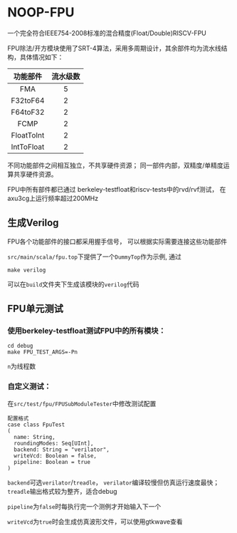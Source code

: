 # NOOP-FPU

一个完全符合IEEE754-2008标准的混合精度(Float/Double)RISCV-FPU

FPU除法/开方模块使用了SRT-4算法，采用多周期设计，其余部件均为流水线结构，具体情况如下：

| 功能部件  | 流水级数 | 
| :----:   | :----: |
|FMA       | 5    |
|F32toF64  | 2    |
|F64toF32  | 2    |
|FCMP      | 2    |
|FloatToInt| 2    |
|IntToFloat| 2    |  

不同功能部件之间相互独立，不共享硬件资源；
同一部件内部，双精度/单精度运算共享硬件资源。
 
FPU中所有部件都已通过
berkeley-testfloat和riscv-tests中的rvd/rvf测试，
在axu3cg上运行频率超过200MHz

## 生成Verilog

FPU各个功能部件的接口都采用握手信号，
可以根据实际需要连接这些功能部件

`src/main/scala/fpu.top`下提供了一个`DummyTop`作为示例,
通过
```
make verilog 
```
可以在`build`文件夹下生成该模块的`verilog`代码

## FPU单元测试

### 使用berkeley-testfloat测试FPU中的所有模块：

```
cd debug
make FPU_TEST_ARGS=-Pn
```
`n`为线程数


### 自定义测试：

在`src/test/fpu/FPUSubModuleTester`中修改测试配置

```
配置格式
case class FpuTest
(
  name: String,
  roundingModes: Seq[UInt],
  backend: String = "verilator", 
  writeVcd: Boolean = false,
  pipeline: Boolean = true
)
```

`backend`可选`verilator`/`treadle`，
`verilator`编译较慢但仿真运行速度最快；
`treadle`输出格式较为整齐，适合debug

`pipeline`为`false`时每执行完一个测例才开始输入下一个

`writeVcd`为`true`时会生成仿真波形文件，可以使用gtkwave查看






